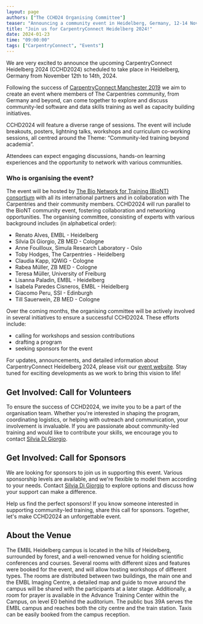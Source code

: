 ```yaml
---
layout: page
authors: ["The CCHD24 Organising Committee"]
teaser: "Announcing a community event in Heidelberg, Germany, 12-14 November 2024."
title: "Join us for CarpentryConnect Heidelberg 2024!"
date: 2024-01-23
time: "09:00:00"
tags: ["CarpentryConnect", "Events"]
---
```


We are very excited to announce the upcoming CarpentryConnect Heidelberg 2024 (CCHD2024) scheduled to take place in Heidelberg, Germany from November 12th to 14th, 2024.

Following the success of [CarpentryConnect Manchester 2019](https://www.software.ac.uk/Events/carpentryconnect-manchester-2019-ccmcr19) we aim to create an event where members of The Carpentries community, from Germany and beyond, can come together to explore and discuss community-led software and data skills training as well as capacity building initiatives. 

CCHD2024 will feature a diverse range of sessions. The event will include breakouts, posters, lightning talks, workshops and curriculum co-working sessions, all centred around the Theme: 
“Community-led training beyond academia”.

Attendees can expect engaging discussions, hands-on learning experiences and the opportunity to network with various communities.

### Who is organising the event?
The event will be hosted by [The Bio Network for Training (BioNT) consortium](https://biont-training.eu/) with all its international partners and in collaboration with The Carpentries and their community members.
CCHD2024 will run parallel to the BioNT community event, fostering collaboration and networking opportunities.
The organising committee, consisting of experts with various background includes (in alphabetical order):

* Renato Alves,  EMBL - Heidelberg
* Silvia Di Giorgio, ZB MED - Cologne
* Anne Fouilloux, Simula Research Laboratory - Oslo 
* Toby Hodges, The Carpentries - Heidelberg
* Claudia Kapp, IQWiG - Cologne
* Rabea Müller, ZB MED - Cologne
* Teresa Müller, University of Freiburg
* Lisanna Paladin, EMBL - Heidelberg
* Isabela Paredes Cisneros, EMBL - Heidelberg
* Giacomo Peru, SSI - Edinburgh
* Till Sauerwein, ZB MED - Cologne

Over the coming months, the organising committee will be actively involved in several initiatives to ensure a successful CCHD2024. These efforts include: 

* calling for workshops and session contributions
* drafting a program 
* seeking sponsors for the event

For updates, announcements, and detailed information about CarpentryConnect Heidelberg 2024, please visit our [event website](https://biont-training.eu/event-details/CarpentryConnect2024). Stay tuned for exciting developments as we work to bring this vision to life!

## Get Involved: Call for Volunteers
To ensure the success of CCHD2024, we invite you to be a part of the organisation team. 
Whether you're interested in shaping the program, coordinating logistics, or helping with outreach and communication, your involvement is invaluable.
If you are passionate about community-led training and would like to contribute your skills, we encourage you to contact [Silvia Di Giorgio](digiorgio@zbmed.de).

## Get Involved: Call for Sponsors
We are looking for sponsors to join us in supporting this event. Various sponsorship levels are available, and we're flexible to model them according to your needs. Contact [Silvia Di Giorgio](digiorgio@zbmed.de)  to explore options and discuss how your support can make a difference.

Help us find the perfect sponsors! If you know someone interested in supporting community-led training, share this call for sponsors. Together, let's make CCHD2024 an unforgettable event.

## About the Venue
The EMBL Heidelberg campus is located in the hills of Heidelberg, surrounded by forest, and a well-renowned venue for holding scientific conferences and courses. 
Several rooms with different sizes and features were booked for the event, and will allow hosting workshops of different types. The rooms are distributed between two buildings, the main one and the EMBL Imaging Centre, a detailed map and guide to move around the campus will be shared with the participants at a later stage. Additionally, a room for prayer is available in the Advance Training Center within the Campus, on level E0 behind the auditorium. 
The public bus 39A serves the EMBL campus and reaches both the city centre and the train station. Taxis can be easily booked from the campus reception.
